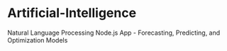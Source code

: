 # Artificial-Intelligence
Natural Language Processing Node.js App - Forecasting, Predicting, and Optimization Models
